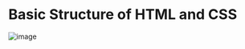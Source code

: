 # Basic Structure of HTML and CSS
![image](https://github.com/user-attachments/assets/3abdce02-06bc-4c9e-80cc-d448790c11ee)

